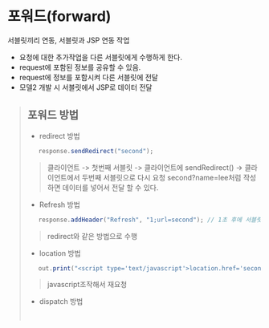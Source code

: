 # 포워드(forward)
서블릿끼리 연동, 서블릿과 JSP 연동 작업   
* 요청에 대한 추가작업을 다른 서블릿에게 수행하게 한다.
* request에 포함된 정보를 공유할 수 있음.
* request에 정보를 포함시켜 다른 서블릿에 전달
* 모델2 개발 시 서블릿에서 JSP로 데이터 전달 
> ## 포워드 방법
> * redirect 방법 
> ```java
>    response.sendRedirect("second");
> ```
> > 클라이언트 -> 첫번째 서블릿 -> 클라이언트에 sendRedirect() -> 클라이언트에서 두번째 서블릿으로 다시 요청
> > second?name=lee처럼 작성하면 데이터를 넣어서 전달 할 수 있다.
> * Refresh 방법
> ```java
>    response.addHeader("Refresh", "1;url=second"); // 1초 후에 서블릿 second로 재요청한다.
> ```
> > redirect와 같은 방법으로 수행
> * location 방법
> ```java
>    out.print("<script type='text/javascript'>location.href='second';</script>");
> ```
> > javascript조작해서 재요청
> * dispatch 방법
> ```java
>     
> ```
